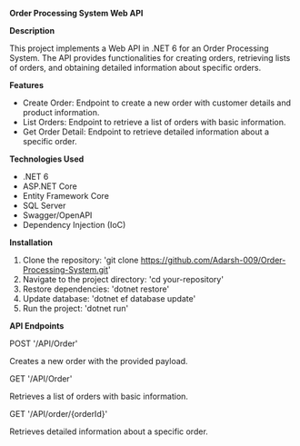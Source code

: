 **Order Processing System Web API**

**Description**

This project implements a Web API in .NET 6 for an Order Processing System. The API provides functionalities for creating orders, retrieving lists of orders, and obtaining detailed information about specific orders.

**Features**
* Create Order: Endpoint to create a new order with customer details and product information.
* List Orders: Endpoint to retrieve a list of orders with basic information.
* Get Order Detail: Endpoint to retrieve detailed information about a specific order.

**Technologies Used**
* .NET 6
* ASP.NET Core
* Entity Framework Core
* SQL Server
* Swagger/OpenAPI
* Dependency Injection (IoC)

**Installation**
1. Clone the repository: 'git clone https://github.com/Adarsh-009/Order-Processing-System.git'
2. Navigate to the project directory: 'cd your-repository'
3. Restore dependencies: 'dotnet restore'
4. Update database: 'dotnet ef database update'
5. Run the project: 'dotnet run'

**API Endpoints**

POST '/API/Order'

Creates a new order with the provided payload.

GET '/API/Order'

Retrieves a list of orders with basic information.

GET '/API/order/{orderId}'

Retrieves detailed information about a specific order.
